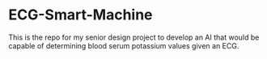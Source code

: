 # ECG-Smart-Machine
This is the repo for my senior design project to develop an AI that would be capable of determining blood serum potassium values given an ECG.
